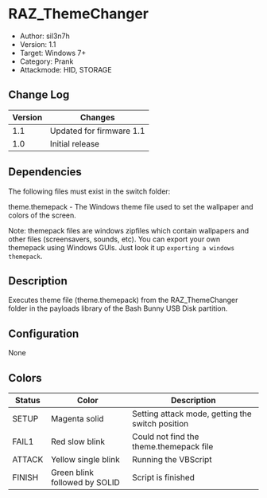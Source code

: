 # RAZ_ThemeChanger
* Author: sil3n7h
* Version: 1.1
* Target: Windows 7+
* Category: Prank
* Attackmode: HID, STORAGE

## Change Log
| Version | Changes                       |
| ------- | ------------------------------|
| 1.1     | Updated for firmware 1.1      |
| 1.0     | Initial release               |

## Dependencies
The following files must exist in the switch folder:

theme.themepack - The Windows theme file used to set the wallpaper and colors of the screen.

Note: themepack files are windows zipfiles which contain wallpapers and other files (screensavers, sounds, etc).  You can export your own themepack using Windows GUIs.  Just look it up `exporting a windows themepack`.

## Description
Executes theme file (theme.themepack) from the RAZ_ThemeChanger folder in the payloads library of the Bash Bunny USB Disk partition.

## Configuration
None

## Colors
| Status    | Color                         | Description                                      |
| --------- | ------------------------------| ------------------------------------------------ |
| SETUP     | Magenta solid                 | Setting attack mode, getting the switch position | 
| FAIL1     | Red slow blink                | Could not find the theme.themepack file          | 
| ATTACK    | Yellow single blink           | Running the VBScript                             | 
| FINISH    | Green blink followed by SOLID | Script is finished                               |